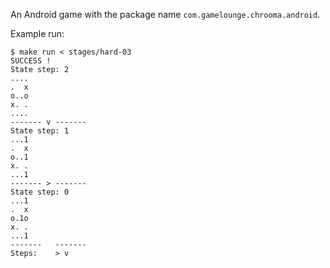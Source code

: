 An Android game with the package name `com.gamelounge.chrooma.android`.

Example run:

    $ make run < stages/hard-03
    SUCCESS !
    State step: 2 
    ....
    .  x
    o..o
    x. .
    ....
    ------- v -------
    State step: 1 
    ...1
    .  x
    o..1
    x. .
    ...1
    ------- > -------
    State step: 0 
    ...1
    .  x
    o.1o
    x. .
    ...1
    -------   -------
    Steps:    > v
